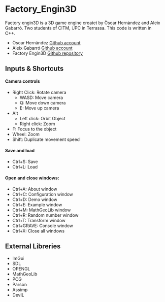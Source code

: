 # Factory_Engin3D
Factory engin3D is a 3D game engine createt by Òscar Hernàndez and Aleix Gabarró. Two students of CITM, UPC in Terrassa. This code is written in C++.

- Òscar Hernàndez [Github account](https://github.com/OscarHernandezG)
- Aleix Gabarró [Github account](https://github.com/aleixgab)
- Factory Engin3D [Github repository](https://github.com/OscarHernandezG/Factory_Engin3D)

## Inputs & Shortcuts

#### Camera controls
- Right Click: Rotate camera
  - WASD: Move camera
  - Q: Move down camera
  - E: Move up camera
- Alt
  - Left click: Orbit Object
  - Right click: Zoom
- F: Focus to the object
- Wheel: Zoom
- Shift: Duplicate movement speed

#### Save and load
- Ctrl+S: Save
- Ctrl+L: Load

#### Open and close windows:
- Ctrl+A: About window
- Ctrl+C: Configuration window
- Ctrl+D: Demo window
- Ctrl+E: Example window
- Ctrl+M: MathGeoLib window
- Ctrl+R: Random number window
- Ctrl+T: Transform window
- Ctrl+GRAVE: Console window
- Ctrl+X: Close all windows

## External Libreries
- ImGui
-	SDL
- OPENGL
- MathGeoLib
- PCG
- Parson
- Assimp
- DevIL
